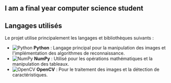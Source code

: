 ## I am a final year computer science student

## Langages utilisés
<!--
![Python](https://img.shields.io/badge/Python-3.9-blue?style=for-the-badge&logo=python&logoColor=white)
![NumPy](https://img.shields.io/badge/NumPy-1.21.0-blue?style=for-the-badge&logo=numpy)
![OpenCV](https://img.shields.io/badge/OpenCV-4.5.1-green?style=for-the-badge&logo=opencv&logoColor=white) -->

Le projet utilise principalement les langages et bibliothèques suivants : 

- ![Python](https://img.icons8.com/color/48/000000/python.png) **Python** : Langage principal pour la manipulation des images et l'implémentation des algorithmes de reconnaissance.
- ![NumPy](https://img.icons8.com/color/48/000000/numpy.png) **NumPy** : Utilisé pour les opérations mathématiques et la manipulation des tableaux.
- ![OpenCV](https://img.icons8.com/color/48/000000/opencv.png) **OpenCV** : Pour le traitement des images et la détection de caractéristiques.

<!--
### Répartition des langages

![Top Langages](https://github-readme-stats.vercel.app/api/top-langs/?username=zatmax&layout=compact)--!>

